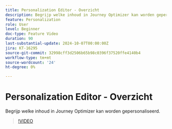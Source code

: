 ```yaml
---
title: Personalization Editor - Overzicht
description: Begrijp welke inhoud in Journey Optimizer kan worden gepersonaliseerd.
feature: Personalization
role: User
level: Beginner
doc-type: Feature Video
duration: 90
last-substantial-update: 2024-10-07T00:00:00Z
jira: KT-16295
source-git-commit: 32998cff3d2506b65b98c0396f37520ffe4140b4
workflow-type: tm+mt
source-wordcount: '24'
ht-degree: 0%

---
```



# Personalization Editor - Overzicht

Begrijp welke inhoud in Journey Optimizer kan worden gepersonaliseerd.

>[!VIDEO](https://video.tv.adobe.com/v/3434964/?learn=on)

